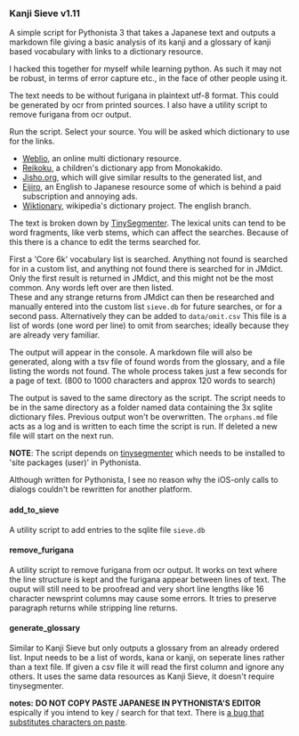 ### Kanji Sieve v1.11

A simple script for Pythonista 3 that takes a Japanese text and outputs a markdown file giving a basic analysis of its kanji and a glossary of kanji based vocabulary with links to a dictionary resource. 


I hacked this together for myself while learning python. As such it may not be robust, in terms of error capture etc., in the face of other people using it. 


The text needs to be without furigana in plaintext utf-8 format. 
This could be generated by ocr from printed sources. I also have a utility script to remove furigana from ocr output.

Run the script. Select your source. 
You will be asked which dictionary to use for the links. 
- [Weblio](https://ejje.weblio.jp/content/笊), an online multi dictionary resource. 
- [Reikoku](https://apps.apple.com/app/%E4%BE%8B%E8%A7%A3%E5%AD%A6%E7%BF%92%E5%9B%BD%E8%AA%9E%E8%BE%9E%E5%85%B8-%E7%AC%AC%E4%B9%9D%E7%89%88-%E6%BC%A2%E6%A4%9C%E9%81%8E%E5%8E%BB%E5%95%8F%E3%83%89%E3%83%AA%E3%83%AB/id615900736), a children's dictionary app from Monokakido.
- [Jisho.org](https://jisho.org/search/笊), which will give similar results to the generated list, and
- [Eijiro](https://eow.alc.co.jp/search?q=ざる), an English to Japanese resource some of which is behind a paid subscription and annoying ads.
- [Wiktionary](https://en.wiktionary.org/wiki/笊#Japanese), wikipedia's dictionary project. The english branch. 


The text is broken down by [TinySegmenter](https://github.com/SamuraiT/tinysegmenter). The lexical units can tend to be word fragments, like verb stems, which can affect the searches.  Because of this there is a chance to edit the terms searched for. 

First a 'Core 6k' vocabulary list is searched. Anything not found is searched for in a custom list, and anything not found there is searched for in JMdict. Only the first result is returned in JMdict, and this might not be the most common. Any words left over are then listed.  
These and any strange returns from JMdict can then be researched and manually entered into the custom list ``sieve.db`` for future searches, or for a second pass. Alternatively they can be added to ``data/omit.csv`` This file is a list of words (one word per line) to omit from searches; ideally because they are already very familiar. 

The output will appear in the console. A markdown file will also be generated, along with a tsv file of found words from the glossary, and a file listing the words not found. 
The whole process takes just a few seconds for a page of text. (800 to 1000 characters and approx 120 words to search)

The output is saved to the same directory as the script. The script needs to be in the same directory as a folder named data containing the 3x sqlite dictionary files. Previous output won't be overwritten. The ``orphans.md`` file acts as a log and is written to each time the script is run. If deleted a new file will start on the next run. 

**NOTE**: The script depends on [tinysegmenter](https://github.com/SamuraiT/tinysegmenter) which needs to be installed to 'site packages (user)' in Pythonista. 

Although written for Pythonista, I see no reason why the iOS-only calls to dialogs couldn't be rewritten for another platform.

#### add_to_sieve
A utility script to add entries to the sqlite file ``sieve.db``

#### remove_furigana
A utility script to remove furigana from ocr output. It works on text where the line structure is kept and the furigana appear between lines of text. The ouput will still need to be proofread and very short line lengths like 16 character newsprint columns may cause some errors. It tries to preserve paragraph returns while stripping line returns. 

#### generate_glossary
Similar to Kanji Sieve but only outputs a glossary from an already ordered list. Input needs to be a list of words, kana or kanji, on seperate lines rather than a text file. If given a csv file it will read the first column and ignore any others. It uses the same data resources as Kanji Sieve, it doesn't require tinysegmenter.

__notes:__
**DO NOT COPY PASTE JAPANESE IN PYTHONISTA'S EDITOR**  espically if you intend to key / search for that text. There is [a bug that substitutes characters on paste](https://github.com/omz/Pythonista-Issues/issues/722).
